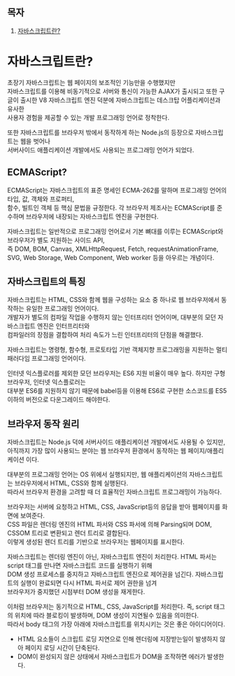 ## 목자

1. [자바스크립트란?](#자바스크립트란)

# 자바스크립트란?

초장기 자바스크립트는 웹 페이지의 보조적인 기능만을 수행했지만  
자바스크립트를 이용해 비동기적으로 서버와 통신이 가능한 AJAX가 출시되고
또한 구글이 출시한 V8 자바스크립트 엔진 덕분에 자바스크립트는 데스크탑 어플리케이션과 유사한  
사용자 경험을 제공할 수 있는 개발 프로그래밍 언어로 정착한다.

또한 자바스크립트를 브라우저 밖에서 동작하게 하는 Node.js의 등장으로 자바스크립트는 웹을 벗어나  
서버사이드 애플리케이션 개발에서도 사용되는 프로그래밍 언어가 되었다.

## ECMAScript?

ECMAScript는 자바스크립트의 표준 명세인 ECMA-262를 말하며 프로그래밍 언어의 타입, 값, 객체와 프로퍼티,  
함수, 빌트인 객체 등 핵심 문법을 규정한다. 각 브라우저 제조사는 ECMAScript를 준수하며 브라우저에 내장되는 자바스크립트 엔진을 구현한다.

자바스크립트는 일반적으로 프로그래밍 언어로서 기본 뼈대를 이루는 ECMAScript와 브라우저가 별도 지원하는 사이드 API,  
즉 DOM, BOM, Canvas, XMLHttpRequest, Fetch, requestAnimationFrame, SVG, Web Storage, Web Component, Web worker 등을 아우르는 개념이다.

## 자바스크립트의 특징

자바스크립트는 HTML, CSS와 함께 웹을 구성하는 요소 중 하나로 웹 브라우저에서 동작하는 유일한 프로그래밍 언어이다.  
개발자가 별도의 컴파일 작업을 수행하지 않는 인터프리터 언어이며, 대부분의 모던 자바스크립트 엔진은 인터프리터와  
컴파일러의 장점을 결합하여 처리 속도가 느린 인터프리터의 단점을 해결했다.

자바스크립트는 명령형, 함수형, 프로토타입 기반 객체지향 프로그래밍을 지원하는 멀티 패러다임 프로그래밍 언어이다.

인터넷 익스플로러를 제외한 모던 브라우저는 ES6 지원 비율이 매우 높다. 하지만 구형 브라우저, 인터넷 익스플로러는  
대부분 ES6를 지원하지 않기 때문에 babel등을 이용해 ES6로 구현한 소스코드를 ES5 이하의 버전으로 다운그레이드 해야한다.

## 브라우저 동작 원리

자바스크립트는 Node.js 덕에 서버사이드 애플리케이션 개발에서도 사용될 수 있지만,  
아직까지 가장 많이 사용되느 분야는 웹 브라우저 환경에서 동작하는 웹 페이지/애플리케이션 이다.

대부분의 프로그래밍 언어는 OS 위에서 실행되지만, 웹 애플리케이션의 자바스크립트는 브라우저에서 HTML, CSS와 함께 실행된다.  
따라서 브라우저 환경을 고려할 때 더 효율적인 자바스크립트 프로그래밍이 가능하다.

브라우저는 서버에 요청하고 HTML, CSS, JavaScript등의 응답을 받아 웹페이지를 화면에 보여준다.  
CSS 파일은 렌더링 엔진의 HTML 파서와 CSS 파서에 의해 Parsing되며 DOM, CSSOM 트리로 변환되고 렌더 트리로 결합된다.  
이렇게 생성된 렌더 트리를 기반으로 브라우저는 웹페이지를 표시한다.

자바스크립트는 렌더링 엔진이 아닌, 자바스크립트 엔진이 처리한다. HTML 파서는 script 태그를 만나면 자바스크립트 코드를 실행하기 위해  
DOM 생성 프로세스를 중지하고 자바스크립트 엔진으로 제어권을 넘긴다. 자바스크립트의 실행이 완료되면 다시 HTML 파서로 제어 권한을 넘겨  
브라우저가 중지했던 시점부터 DOM 생성을 재게한다.

이처럼 브라우저는 동기적으로 HTML, CSS, JavaScript를 처리한다. 즉, script 태그의 위치에 따라 블로킹이 발생하며, DOM 생성이 지연될수 있음을 의미한다.  
따라서 body 태그의 가장 아래에 자바스크립트를 위치시키는 것은 좋은 아이디어이다.

- HTML 요소들이 스크립트 로딩 지연으로 인해 렌더링에 지장받는일이 발생하지 않아 페이지 로딩 시간이 단축된다.
- DOM이 완성되지 않은 상태에서 자바스크립트가 DOM을 조작하면 에러가 발생한다.
